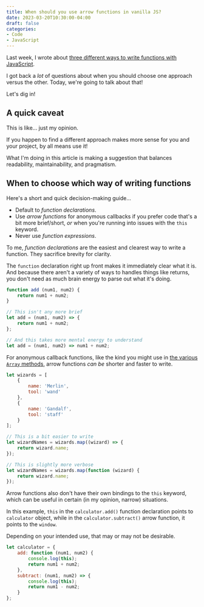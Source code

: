 ```yaml
---
title: When should you use arrow functions in vanilla JS?
date: 2023-03-20T10:30:00-04:00
draft: false
categories:
- Code
- JavaScript
---
```


Last week, I wrote about [three different ways to write functions with JavaScript](/three-different-ways-to-create-a-function-in-javascript/).

I got back a _lot_ of questions about when you should choose one approach versus the other. Today, we're going to talk about that!

Let's dig in!

## A quick caveat

This is like... just my opinion.

If you happen to find a different approach makes more sense for you and your project, by all means use it!

What I'm doing in this article is making a suggestion that balances readability, maintainability, and pragmatism.

## When to choose which way of writing functions

Here's a short and quick decision-making guide...

- Default to _function declarations_.
- Use _arrow functions_ for anonymous callbacks if you prefer code that's a bit more brief/short, _or_ when you're running into issues with the `this` keyword.
- Never use _function expressions_.

To me, _function declarations_ are the easiest and clearest way to write a function. They sacrifice brevity for clarity.

The `function` declaration right up front makes it immediately clear what it is. And because there aren't a variety of ways to handles things like returns, you don't need as much brain energy to parse out what it's doing.

```js
function add (num1, num2) {
	return num1 + num2;
}

// This isn't any more brief
let add = (num1, num2) => {
	return num1 + num2;
};

// And this takes more mental energy to understand
let add = (num1, num2) => num1 + num2;
```

For anonymous callback functions, like the kind you might use in [the various `Array` methods](https://vanillajsguides.com/arrays-and-objects/), arrow functions _can be_ shorter and faster to write.

```js
let wizards = [
	{
		name: 'Merlin',
		tool: 'wand'
	},
	{
		name: 'Gandalf',
		tool: 'staff'
	}
];

// This is a bit easier to write
let wizardNames = wizards.map((wizard) => {
	return wizard.name;
});

// This is slightly more verbose
let wizardNames = wizards.map(function (wizard) {
	return wizard.name;
});
```

Arrow functions also don't have their own bindings to the `this` keyword, which can be useful in certain (in my opinion, narrow) situations.

In this example, `this` in the `calculator.add()` function declaration points to `calculator` object, while in the `calculator.subtract()` arrow function, it points to the `window`.

Depending on your intended use, that may or may not be desirable.

```js
let calculator = {
	add: function (num1, num2) {
		console.log(this);
		return num1 + num2;
	},
	subtract: (num1, num2) => {
		console.log(this);
		return num1 - num2;
	}
};
```
